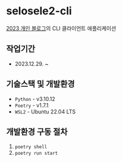 # selosele2-cli

[2023 개인 블로그](https://github.com/selosele/selosele2-backend)의 CLI 클라이언트 애플리케이션

## 작업기간

- 2023.12.29. ~ 

## 기술스택 및 개발환경

- `Python` - v3.10.12
- `Poetry` - v1.7.1
- `WSL2` - Ubuntu 22.04 LTS

## 개발환경 구동 절차

1. `poetry shell`
2. `poetry run start`
